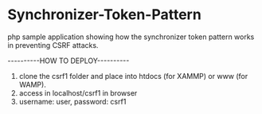 # Synchronizer-Token-Pattern
php sample application showing how the synchronizer token pattern works in preventing CSRF attacks.

----------HOW TO DEPLOY----------
1. clone the csrf1 folder and place into htdocs (for XAMMP) or www (for WAMP). 
2. access in localhost/csrf1 in browser
3. username: user, password: csrf1
